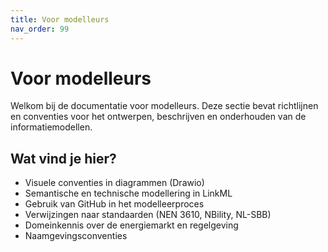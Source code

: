 ```yaml
---
title: Voor modelleurs
nav_order: 99
---
```


# Voor modelleurs

Welkom bij de documentatie voor modelleurs. Deze sectie bevat richtlijnen en conventies voor het ontwerpen, beschrijven en onderhouden van de informatiemodellen.

## Wat vind je hier?
- Visuele conventies in diagrammen (Drawio)
- Semantische en technische modellering in LinkML
- Gebruik van GitHub in het modelleerproces
- Verwijzingen naar standaarden (NEN 3610, NBility, NL-SBB)
- Domeinkennis over de energiemarkt en regelgeving
- Naamgevingsconventies

